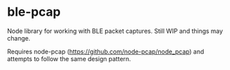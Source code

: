 # ble-pcap

Node library for working with BLE packet captures.  Still WIP and things may change.

Requires node-pcap (https://github.com/node-pcap/node_pcap) and attempts to follow the same design pattern.
